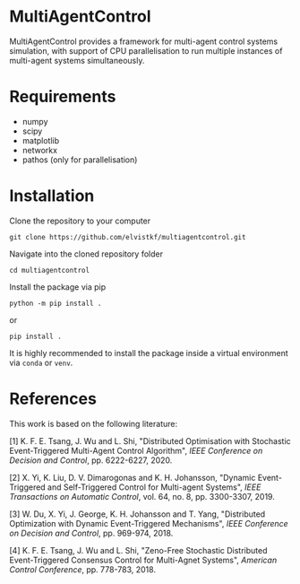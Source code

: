 # MultiAgentControl 
MultiAgentControl provides a framework for multi-agent control systems simulation, with support of CPU parallelisation to run multiple instances of multi-agent systems simultaneously.

# Requirements
- numpy
- scipy
- matplotlib
- networkx
- pathos (only for parallelisation)

# Installation
Clone the repository to your computer

```
git clone https://github.com/elvistkf/multiagentcontrol.git
```

Navigate into the cloned repository folder

```
cd multiagentcontrol
```

Install the package via pip

```
python -m pip install .
```

or

```
pip install .
```

It is highly recommended to install the package inside a virtual environment via ``conda`` or ``venv``.

# References
This work is based on the following literature:

[1] K. F. E. Tsang, J. Wu and L. Shi, "Distributed Optimisation with Stochastic Event-Triggered Multi-Agent Control Algorithm", *IEEE Conference on Decision and Control*, pp. 6222-6227, 2020.

[2] X. Yi, K. Liu, D. V. Dimarogonas and K. H. Johansson, "Dynamic Event-Triggered and Self-Triggered Control for Multi-agent Systems", *IEEE Transactions on Automatic Control*, vol. 64, no. 8, pp. 3300-3307, 2019.

[3] W. Du, X. Yi, J. George, K. H. Johansson and T. Yang, "Distributed Optimization with Dynamic Event-Triggered Mechanisms", *IEEE Conference on Decision and Control*, pp. 969-974, 2018.

[4] K. F. E. Tsang, J. Wu and L. Shi, "Zeno-Free Stochastic Distributed Event-Triggered Consensus Control for Multi-Agnet Systems", *American Control Conference*, pp. 778-783, 2018.
